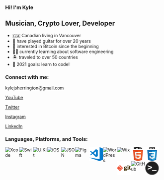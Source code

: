 ### Hi! I'm Kyle

## Musician, Crypto Lover, Developer

- 🇨🇦 Canadian living in Vancouver
- 🎸 have played guitar for over 20 years
- 🦍 interested in Bitcoin since the beginning
- 👨‍💻 currently learning about software engineering
- 🏝 traveled to over 50 countries
- 📕 2021 goals: learn to code!

### Connect with me:

kylejsherrington@gmail.com

[YouTube][youtube]

[Twitter][twitter]

[Instagram][instagram]

[LinkedIn][linkedin]

### Languages, Platforms, and Tools:

<img align="left" alt="Xcode" width="45px" src="https://img.icons8.com/nolan/64/xcode.png"/>
<img align="left" alt="Swift" width="45px" src="https://img.icons8.com/plasticine/100/000000/swift--v2.png"/>
<img align="left" alt="UIKit" width="45px" src="https://img.icons8.com/windows/32/000000/uikit.png"/>
<img align="left" alt="iOS" width="45px"  src="https://img.icons8.com/nolan/64/ios-logo.png"/>
<img align="left" alt="JSON" width="45px"  src="https://img.icons8.com/nolan/64/json.png"/>
<img align="left" alt="Figma" width="45px" src="https://img.icons8.com/windows/32/000000/figma.png"/>
<img align="left" alt="Visual Studio Code" width="45px" src="https://raw.githubusercontent.com/github/explore/80688e429a7d4ef2fca1e82350fe8e3517d3494d/topics/visual-studio-code/visual-studio-code.png" />
<img align="left" alt="WordPress" width="45px" src="https://img.icons8.com/doodle/48/000000/wordpress--v1.png"/>
<img align="left" alt="Wix" width="45px" src="https://img.icons8.com/windows/96/000000/wix.png"/>
<img align="left" alt="HTML5" width="45px" src="https://raw.githubusercontent.com/github/explore/80688e429a7d4ef2fca1e82350fe8e3517d3494d/topics/html/html.png" />
<img align="left" alt="CSS3" width="45px" src="https://raw.githubusercontent.com/github/explore/80688e429a7d4ef2fca1e82350fe8e3517d3494d/topics/css/css.png" />
<img align="left" alt="Git" width="45px" src="https://raw.githubusercontent.com/github/explore/80688e429a7d4ef2fca1e82350fe8e3517d3494d/topics/git/git.png" />
<img align="left" alt="GitHub" width="45px"  src="https://img.icons8.com/plasticine/100/000000/github.png"/>
<img align="left" alt="Terminal" width="45px" src="https://raw.githubusercontent.com/github/explore/80688e429a7d4ef2fca1e82350fe8e3517d3494d/topics/terminal/terminal.png" />

<br />
<br />

[youtube]: https://www.youtube.com/c/kylesherrington
[twitter]: https://www.twitter.com/kylesherrington
[instagram]: https://www.instagram.com/kyle_sherrington
[linkedin]: https://www.linkedin.com/in/kylesherrington

